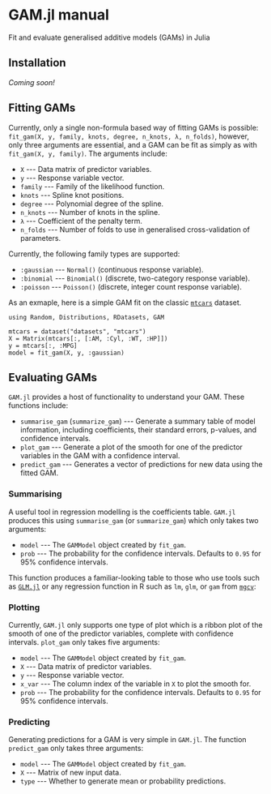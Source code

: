 # GAM.jl manual

Fit and evaluate generalised additive models (GAMs) in Julia

## Installation

*Coming soon!*

## Fitting GAMs

Currently, only a single non-formula based way of fitting GAMs is possible: `fit_gam(X, y, family, knots, degree, n_knots, λ, n_folds)`, however, only three arguments are essential, and a GAM can be fit as simply as with `fit_gam(X, y, family)`. The arguments include:

* `X` --- Data matrix of predictor variables.
* `y` --- Response variable vector.
* `family` --- Family of the likelihood function.
* `knots` --- Spline knot positions.
* `degree` --- Polynomial degree of the spline.
* `n_knots` --- Number of knots in the spline.
* `λ` --- Coefficient of the penalty term.
* `n_folds` --- Number of folds to use in generalised cross-validation of parameters.

Currently, the following family types are supported:

* `:gaussian` --- `Normal()` (continuous response variable).
* `:binomial` --- `Binomial()` (discrete, two-category response variable).
* `:poisson` --- `Poisson()` (discrete, integer count response variable).

As an exmaple, here is a simple GAM fit on the classic [`mtcars`](https://www.rdocumentation.org/packages/datasets/versions/3.6.2/topics/mtcars) dataset.

```{julia}
using Random, Distributions, RDatasets, GAM

mtcars = dataset("datasets", "mtcars")
X = Matrix(mtcars[:, [:AM, :Cyl, :WT, :HP]])
y = mtcars[:, :MPG]
model = fit_gam(X, y, :gaussian)
```

## Evaluating GAMs

`GAM.jl` provides a host of functionality to understand your GAM. These functions include:

* `summarise_gam` (`summarize_gam`) --- Generate a summary table of model information, including coefficients, their standard errors, p-values, and confidence intervals.
* `plot_gam` --- Generate a plot of the smooth for one of the predictor variables in the GAM with a confidence interval.
* `predict_gam` --- Generates a vector of predictions for new data using the fitted GAM.

### Summarising

A useful tool in regression modelling is the coefficients table. `GAM.jl` produces this using `summarise_gam` (or `summarize_gam`) which only takes two arguments:

* `model` --- The `GAMModel` object created by `fit_gam`.
* `prob` --- The probability for the confidence intervals. Defaults to `0.95` for 95% confidence intervals.

This function produces a familiar-looking table to those who use tools such as [`GLM.jl`](https://github.com/JuliaStats/GLM.jl) or any regression function in R such as `lm`, `glm`, or `gam` from [`mgcv`](https://cran.r-project.org/web/packages/mgcv/mgcv.pdf):



### Plotting

Currently, `GAM.jl` only supports one type of plot which is a ribbon plot of the smooth of one of the predictor variables, complete with confidence intervals. `plot_gam` only takes five arguments:

* `model` --- The `GAMModel` object created by `fit_gam`.
* `X` --- Data matrix of predictor variables.
* `y` --- Response variable vector.
* `x_var` --- The column index of the variable in `X` to plot the smooth for.
* `prob` --- The probability for the confidence intervals. Defaults to `0.95` for 95% confidence intervals.

### Predicting

Generating predictions for a GAM is very simple in `GAM.jl`. The function `predict_gam` only takes three arguments:

* `model` --- The `GAMModel` object created by `fit_gam`.
* `X` --- Matrix of new input data.
* `type` --- Whether to generate mean or probability predictions.